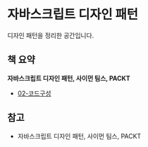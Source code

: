 # 자바스크립트 디자인 패턴

디자인 패턴을 정리한 공간입니다.

## 책 요약

**자바스크립트 디자인 패턴, 사이먼 팀스, PACKT**

- [02-코드구성](./02_코드구성.md)

## 참고
- 자바스크립트 디자인 패턴, 사이먼 팀스, PACKT